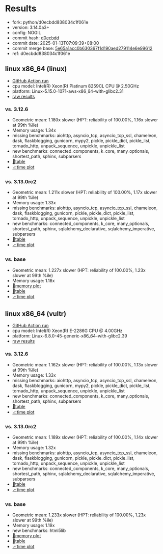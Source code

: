 # Results

- fork: python/d0ecbdd838034c1f061e
- version: 3.14.0a3+
- config: NOGIL
- commit hash: [d0ecbdd](https://github.com/python/cpython/commit/d0ecbdd)
- commit date: 2025-01-13T07:09:39+08:00
- commit merge base: [5e65a1acc0b630397f1d190aed279114e6e99612](https://github.com/python/cpython/commit/5e65a1acc0b630397f1d190aed279114e6e99612)
- ref: d0ecbdd838034c1f061e

## linux x86_64 (linux)

- [GitHub Action run](https://github.com/facebookexperimental/free-threading-benchmarking/actions/runs/12738449067)
- cpu model: Intel(R) Xeon(R) Platinum 8259CL CPU @ 2.50GHz
- platform: Linux-5.15.0-1071-aws-x86_64-with-glibc2.31
- [raw results](bm-20250113-linux-x86_64-python-d0ecbdd838034c1f061e-3.14.0a3%2B-d0ecbdd.json)

### vs. 3.12.6

- Geometric mean: 1.180x slower (HPT: reliability of 100.00%, 1.16x slower at 99th %ile)
- Memory usage: 1.34x
- missing benchmarks: aiohttp, asyncio_tcp, asyncio_tcp_ssl, chameleon, dask, flaskblogging, gunicorn, mypy2, pickle, pickle_dict, pickle_list, tornado_http, unpack_sequence, unpickle, unpickle_list
- new benchmarks: connected_components, k_core, many_optionals, shortest_path, sphinx, subparsers
- [📄table](bm-20250113-linux-x86_64-python-d0ecbdd838034c1f061e-3.14.0a3%2B-d0ecbdd-vs-3.12.6.md)
- [📈time plot](bm-20250113-linux-x86_64-python-d0ecbdd838034c1f061e-3.14.0a3%2B-d0ecbdd-vs-3.12.6.svg)

### vs. 3.13.0rc2

- Geometric mean: 1.211x slower (HPT: reliability of 100.00%, 1.17x slower at 99th %ile)
- Memory usage: 1.33x
- missing benchmarks: aiohttp, asyncio_tcp, asyncio_tcp_ssl, chameleon, dask, flaskblogging, gunicorn, pickle, pickle_dict, pickle_list, tornado_http, unpack_sequence, unpickle, unpickle_list
- new benchmarks: connected_components, k_core, many_optionals, shortest_path, sphinx, sqlalchemy_declarative, sqlalchemy_imperative, subparsers
- [📄table](bm-20250113-linux-x86_64-python-d0ecbdd838034c1f061e-3.14.0a3%2B-d0ecbdd-vs-3.13.0rc2.md)
- [📈time plot](bm-20250113-linux-x86_64-python-d0ecbdd838034c1f061e-3.14.0a3%2B-d0ecbdd-vs-3.13.0rc2.svg)

### vs. base

- Geometric mean: 1.227x slower (HPT: reliability of 100.00%, 1.23x slower at 99th %ile)
- Memory usage: 1.18x
- [🧠memory plot](bm-20250113-linux-x86_64-python-d0ecbdd838034c1f061e-3.14.0a3%2B-d0ecbdd-vs-base-mem.svg)
- [📄table](bm-20250113-linux-x86_64-python-d0ecbdd838034c1f061e-3.14.0a3%2B-d0ecbdd-vs-base.md)
- [📈time plot](bm-20250113-linux-x86_64-python-d0ecbdd838034c1f061e-3.14.0a3%2B-d0ecbdd-vs-base.svg)

## linux x86_64 (vultr)

- [GitHub Action run](https://github.com/facebookexperimental/free-threading-benchmarking/actions/runs/12738449067)
- cpu model: Intel(R) Xeon(R) E-2286G CPU @ 4.00GHz
- platform: Linux-6.8.0-45-generic-x86_64-with-glibc2.39
- [raw results](bm-20250113-vultr-x86_64-python-d0ecbdd838034c1f061e-3.14.0a3%2B-d0ecbdd.json)

### vs. 3.12.6

- Geometric mean: 1.162x slower (HPT: reliability of 100.00%, 1.13x slower at 99th %ile)
- Memory usage: 1.33x
- missing benchmarks: aiohttp, asyncio_tcp, asyncio_tcp_ssl, chameleon, dask, flaskblogging, gunicorn, mypy2, pickle, pickle_dict, pickle_list, tornado_http, unpack_sequence, unpickle, unpickle_list
- new benchmarks: connected_components, k_core, many_optionals, shortest_path, sphinx, subparsers
- [📄table](bm-20250113-vultr-x86_64-python-d0ecbdd838034c1f061e-3.14.0a3%2B-d0ecbdd-vs-3.12.6.md)
- [📈time plot](bm-20250113-vultr-x86_64-python-d0ecbdd838034c1f061e-3.14.0a3%2B-d0ecbdd-vs-3.12.6.svg)

### vs. 3.13.0rc2

- Geometric mean: 1.189x slower (HPT: reliability of 100.00%, 1.14x slower at 99th %ile)
- Memory usage: 1.32x
- missing benchmarks: aiohttp, asyncio_tcp, asyncio_tcp_ssl, chameleon, dask, flaskblogging, gunicorn, pickle, pickle_dict, pickle_list, tornado_http, unpack_sequence, unpickle, unpickle_list
- new benchmarks: connected_components, k_core, many_optionals, shortest_path, sphinx, sqlalchemy_declarative, sqlalchemy_imperative, subparsers
- [📄table](bm-20250113-vultr-x86_64-python-d0ecbdd838034c1f061e-3.14.0a3%2B-d0ecbdd-vs-3.13.0rc2.md)
- [📈time plot](bm-20250113-vultr-x86_64-python-d0ecbdd838034c1f061e-3.14.0a3%2B-d0ecbdd-vs-3.13.0rc2.svg)

### vs. base

- Geometric mean: 1.233x slower (HPT: reliability of 100.00%, 1.23x slower at 99th %ile)
- Memory usage: 1.19x
- new benchmarks: html5lib
- [🧠memory plot](bm-20250113-vultr-x86_64-python-d0ecbdd838034c1f061e-3.14.0a3%2B-d0ecbdd-vs-base-mem.svg)
- [📄table](bm-20250113-vultr-x86_64-python-d0ecbdd838034c1f061e-3.14.0a3%2B-d0ecbdd-vs-base.md)
- [📈time plot](bm-20250113-vultr-x86_64-python-d0ecbdd838034c1f061e-3.14.0a3%2B-d0ecbdd-vs-base.svg)

